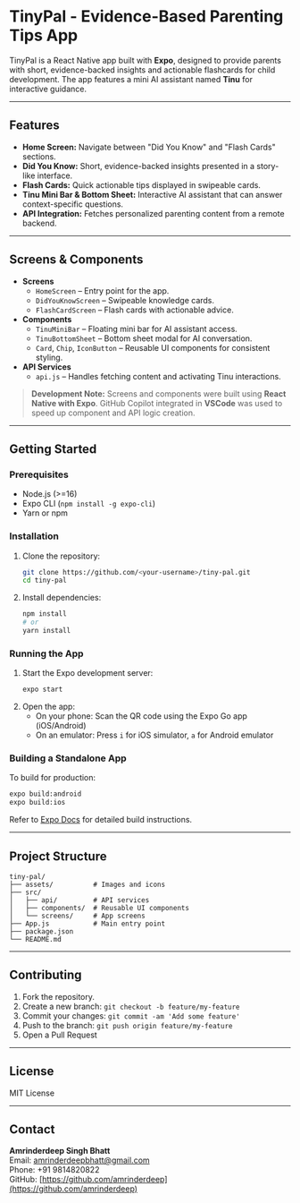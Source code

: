 # TinyPal - Evidence-Based Parenting Tips App

TinyPal is a React Native app built with **Expo**, designed to provide parents with short, evidence-backed insights and actionable flashcards for child development. The app features a mini AI assistant named **Tinu** for interactive guidance.

---

## Features

- **Home Screen:** Navigate between "Did You Know" and "Flash Cards" sections.
- **Did You Know:** Short, evidence-backed insights presented in a story-like interface.
- **Flash Cards:** Quick actionable tips displayed in swipeable cards.
- **Tinu Mini Bar & Bottom Sheet:** Interactive AI assistant that can answer context-specific questions.
- **API Integration:** Fetches personalized parenting content from a remote backend.

---

## Screens & Components

- **Screens**
  - `HomeScreen` – Entry point for the app.
  - `DidYouKnowScreen` – Swipeable knowledge cards.
  - `FlashCardScreen` – Flash cards with actionable advice.
- **Components**
  - `TinuMiniBar` – Floating mini bar for AI assistant access.
  - `TinuBottomSheet` – Bottom sheet modal for AI conversation.
  - `Card`, `Chip`, `IconButton` – Reusable UI components for consistent styling.
- **API Services**
  - `api.js` – Handles fetching content and activating Tinu interactions.

> **Development Note:** Screens and components were built using **React Native with Expo**. GitHub Copilot integrated in **VSCode** was used to speed up component and API logic creation.

---

## Getting Started

### Prerequisites

- Node.js (>=16)
- Expo CLI (`npm install -g expo-cli`)
- Yarn or npm

### Installation

1. Clone the repository:
   ```bash
   git clone https://github.com/<your-username>/tiny-pal.git
   cd tiny-pal
   ```
2. Install dependencies:
   ```bash
   npm install
   # or
   yarn install
   ```

### Running the App

1. Start the Expo development server:
   ```bash
   expo start
   ```
2. Open the app:
   - On your phone: Scan the QR code using the Expo Go app (iOS/Android)
   - On an emulator: Press `i` for iOS simulator, `a` for Android emulator

### Building a Standalone App

To build for production:
```bash
expo build:android
expo build:ios
```
Refer to [Expo Docs](https://docs.expo.dev/) for detailed build instructions.

---

## Project Structure

```
tiny-pal/
├── assets/          # Images and icons
├── src/
│   ├── api/         # API services
│   ├── components/  # Reusable UI components
│   └── screens/     # App screens
├── App.js           # Main entry point
├── package.json
└── README.md
```

---

## Contributing

1. Fork the repository.
2. Create a new branch: `git checkout -b feature/my-feature`
3. Commit your changes: `git commit -am 'Add some feature'`
4. Push to the branch: `git push origin feature/my-feature`
5. Open a Pull Request

---

## License

MIT License

---

## Contact

**Amrinderdeep Singh Bhatt**  
Email: amrinderdeepbhatt@gmail.com  
Phone: +91 9814820822  
GitHub: [https://github.com/amrinderdeep](https://github.com/amrinderdeep)
